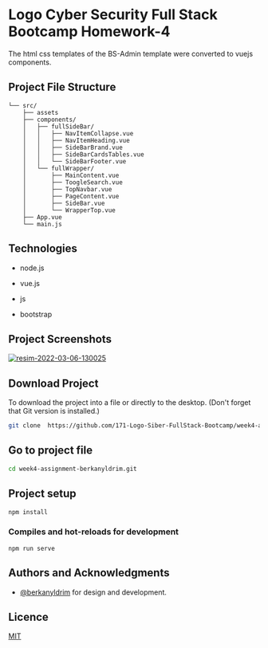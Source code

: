 # Logo Cyber Security Full Stack Bootcamp Homework-4

The html css templates of the BS-Admin template were converted to vuejs components.

## Project File Structure

```
└── src/
    ├── assets
    ├── components/
    │   ├── fullSideBar/
    │   │   ├── NavItemCollapse.vue
    │   │   ├── NavItemHeading.vue
    │   │   ├── SideBarBrand.vue
    │   │   ├── SideBarCardsTables.vue
    │   │   └── SideBarFooter.vue
    │   └── fullWrapper/
    │       ├── MainContent.vue
    │       ├── ToogleSearch.vue
    │       ├── TopNavbar.vue
    │       ├── PageContent.vue
    │       ├── SideBar.vue
    │       └── WrapperTop.vue
    ├── App.vue
    └── main.js

```

## Technologies

- node.js

- vue.js

- js

- bootstrap
## Project Screenshots
<a href="https://ibb.co/BrB8xP9"><img src="https://i.ibb.co/ww4DXLf/resim-2022-03-06-130025.png" alt="resim-2022-03-06-130025" border="0"></a>

  
##  Download Project

To download the project into a file or directly to the desktop. (Don't forget that Git version is installed.)
```bash 
git clone  https://github.com/171-Logo-Siber-FullStack-Bootcamp/week4-assignment-berkanyldrim.git
```

## Go to project file
```bash 
cd week4-assignment-berkanyldrim.git
```
## Project setup
```
npm install
```

### Compiles and hot-reloads for development
```
npm run serve
```



## Authors and Acknowledgments

- [@berkanyldrim](https://www.github.com/berkanyldrim) for design and development.

  
## Licence

[MIT](https://choosealicense.com/licenses/mit/)
